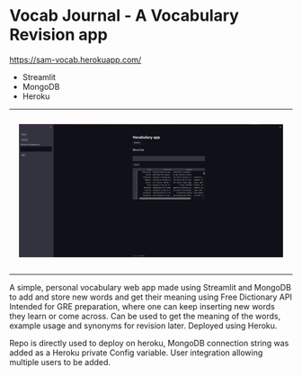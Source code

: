 # Vocab Journal - A Vocabulary Revision app 
https://sam-vocab.herokuapp.com/

 - Streamlit
 - MongoDB
 - Heroku

<!-- ![Sample Front pose](/sample_data/Pose_3d_model/front_view.png) | ![Sample Side pose](/sample_data/Pose_3d_model/side_view.png) -->
<table><tr>
<td> 
  <p align="center" style="padding: 10px">
    <img alt="Forwarding" src="Vocab_APP.jpg" width="1080">
    <br>
  </p> 
</td>
</tr></table>

A simple, personal vocabulary web app made using Streamlit and MongoDB to add and store new words and get their meaning using Free Dictionary API
Intended for GRE preparation, where one can keep inserting new words they learn or come across. Can be used to get the meaning of the words, example usage and synonyms for revision later. Deployed using Heroku.

Repo is directly used to deploy on heroku, MongoDB connection string was added as a Heroku private Config variable.
User integration allowing multiple users to be added.
